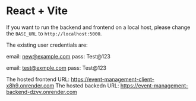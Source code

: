 # React + Vite


If you want to run the backend and frontend on a local host, please change the `BASE_URL` to `http://localhost:5000`.


The existing user credentials are:


email: new@example.com
pass:  Test@123

email: test@exmple.com
pass:  Test@123


The hosted frontend URL: https://event-management-client-x8h9.onrender.com
The hosted backedn URL:  https://event-management-backend-dzvv.onrender.com
